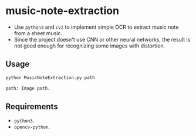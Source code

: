 # music-note-extraction
 - Use `python3` and `cv2` to implement simple OCR to extract music note from a sheet music.
 - Since the project doesn't use CNN or other neural networks, the result is not good enough for recognizing some images with distortion.

## Usage 
``` python
python MusicNoteExtraction.py path

path: Image path.
```

## Requirements
 - `python3`.
 - `opencv-python`.
 
 
